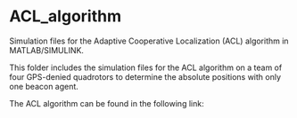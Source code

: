 # ACL_algorithm
Simulation files for the Adaptive Cooperative Localization (ACL) algorithm in MATLAB/SIMULINK.

This folder includes the simulation files for the ACL algorithm on a team of four GPS-denied quadrotors to determine the absolute positions
with only one beacon agent.

The ACL algorithm can be found in the following link:

